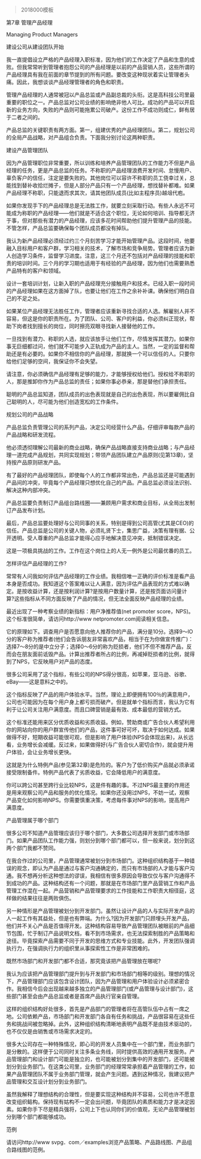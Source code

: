 # 
> 2018000模板




第7章 管理产品经理

Managing Product Managers



建设公司从建设团队开始



我一直提倡设立严格的产品经理入职标准，因为他们的工作决定了产品和生意的成败。但我常常听到管理者抱怨公司的产品经理是以前的产品营销人员，这些所谓的产品经理具有我在前面的章节提到的所有问题。要改变这种现状着实让管理者头痛。因此，我想谈谈产品经理管理者的角色和职责。



管理产品经理的人通常被冠以产品总监或产品副总裁的头衔。这是高科技公司里最重要的职位之一。产品总监对公司业绩的影响绝非他人可比。成功的产品可以开启新的业务方向，失败的产品则可能拖累公司破产。这份工作不成功则成仁，鲜有居于二者之间的。



产品总监的关键职责有两方面。第一，组建优秀的产品经理团队。第二，规划公司的全局产品战略，对产品组合负责。下面我分别讨论这两种职责。



建设产品管理团队



因为产品管理职位非常重要，所以训练和培养产品管理团队的工作能力不但是产品经理的任务，更是产品总监的任务。不称职的产品经理浪费开发时间、怠慢用户、辜负客户的信任，注定是要失败的。其他岗位可以容许不称职的员工侥幸过关，总能找到替补收拾烂摊子，但是人部分产品只有一个产品经理，想找替补都难。如果产品经理不称职，只能退而求其次，请其他团队成员(比如主程序员)越俎代庖。



如果你发现手下的产品经理总是无法胜工作，就要立刻采取行动。有些人永远不可能成为称职的产品经理——他们就是不适合这个职位，无论如何培训、指导都无济于事，但对那些有潜力的产品经理，应该多花时间帮助他们提升管理产品的技能。不管怎样，产品总监要确保每个团队成员都没有掉队。



我认为新产品经理必须经过约三个月刻苦学习才能开始管理产品。这段时间，他要融入目标用户和客户群，学习相关的技术，了解市场和竞争局势。管理者应该为新人创造学习条件，监督学习进度。注意，这三个月还不包括对产品经理的技能和职责的培训时间。三个月的学习期也适用于有经验的产品经理，因为他们也需要熟悉产品特有的客户和领域。



设计一套培训计划，让新入职的产品经理充分接触用户和技术。已经入职一段时间的产品经理如果在这方面掉了队，也要让他们在工作之余补补课。确保他们明白自己的不足之处。



如果某位产品经理无法胜任工作，管理者应该重新寻找合适的人选。解雇别人并不容易，但这是你的职责所在。为了团队、公司、客户的利益，你必须纠正现状，帮助下岗者找到擅长的岗位，同时擦亮双眼寻找新人接替他的工作。



一旦找到有潜力、称职的人选，就应该放手让他们工作，尽情发挥其潜力。如果你事无巨细都过问，他们就不可能步入正轨成为产品的主人。当然，一定的监督和帮助还是有必要的。如果你不相信你的产品经理，那就换一个可以信任的人。只要你给他们足够的空间，我保证你不会失望。



请注意，你必须确信产品经理有足够的能力，才能够授权给他们。授权给不称职的人，那是推卸你作为产品总监的责任；如果你事必恭亲，那是替他们承担责任。



聪明的产品总监知道，团队成员的出色表现就是自己的出色表现，所以要雇佣比自己聪明的人，尽可能为他们创造宽松的工作条件。



规划公司的产品战略



产品总监负责管理公司的系列产品，决定公司经营什么产品，仔细评审每款产品的产品战略和研发流程。



他必须透彻理解公司最新的商业战略，确保产品战略直接支持商业战略；与产品经理一道完成产品规划，共同实现规划；带领产品团队建立产品原则(见第13章)，坚持按产品原则研发产品。



有了最好的产品经理团队，即使每个人的工作都非常出色，产品总监还是可能遇到产品间的冲突，毕竟每个产品经理只想优化自己的产品。产品总监必须设法识别、解决这种内部冲突。



产品总监要负责制订产品组台路线圈——兼顾用户需求和商业目标，从全局出发制订产品发布计划。



最后，产品总监要处理好与公司同事的关系，特别是得到公司高管(尤其是CEO)的信任。产品总监是公司的关键人物，必须礼贤下士，集思广益，决策有理有据、公开透明。受人尊重的产品总监才能得心应手地解决意见冲突，抵制错误决定。



这是一项极具挑战的工作。工作在这个岗位上的人无一例外是公司最优番的员工。



怎样评估产品经理的工作?



常常有人问我如何评估产品经理的工作业绩。我相信唯一正确的评价标准是看产品本身是否成功。我知道这个答案难以让人满意，因为评估产品表现的方式难以确定。是按收益计算，还是按利润计算?是按用户数量计算，还是按页面访问量计算?这些指标从不同方面反映了产品的情况，但无法全面反映产品经理的业绩。



最近出现了一种考察业绩的新指标：用户净推荐值(net promoter score，NPS)。这个标准很简单，请访问http://www netpromoter.com阅读相关信息。



它的原理如下。调查用户是否愿意向他人推荐你的产品，满分是10分。选择9～lO分的客户称为推荐者(他们会告诉朋友非常喜欢产品，相当于在为你做宣传推广)：选择7～8分的是中立分子；选择0～6分的称为贬损者，他们不但不推荐产品，反而会在朋友面前诋毁产品。计算出推荐者所占的比例，再减掉贬损者的比例，就得到了NPS，它反映用户对产品的态度。



很多公司采用了这个指标，有些公司的NPS得分很高，如苹果，亚马逊、谷歌、eBay——这是意料之中的。



这个指标反映了产品的用户体验水平。当然，理论上即便拥有100％的满意用户，公司也可能因为在每个用户身上都亏损而破产。但是就单个指标而言，我认为它有利于让公司关注用户满意度。而且口碑营销是最有效、成本最低的营销方式。



这个标准还能用来区分优质收益和劣质收益。例如，赞助商或广告合伙人希望利用你的网站向你的用户群宣传他们的产品，这件事可好可坏，取决于如何达成。如果做得不好，短期收益可能很可观，但是影响了用户体验(NPS会体现出来)，从长远看，业务增长会减缓。反过来，如果做得好(与广告合伙人密切合作)，就会提升用户体验，会让业务增长更快。



这就是为什么特例产品(参见第32章)是危险的。客户为了低价购买产品就必须承诺接受限制备件。特例产品代表了劣质收益，它会降低用户的满意度。



你可以跨公司甚至跨行业比较NPS，这是件有趣的事。不过NPS最主要的作用还是用来观察公司产品和服务的优化情况。如果你还没用过NPS，不妨一试，观察产品变化如何影响NPS。你需要慎重决策，考虑每件事对NPS的影响，提高用户满意度。



产品管理属于哪个部门



很多公司不知道产品管理应该归于哪个部门，大多数公司选择开发部门或市场部门。如果产品团队工作能力强，则划分到哪个部门都可以，但一般来说，划分到这两个部门我都不赞同。



在我合作过的公司里，产品管理通常被划分到市场部门。这种组织结构基于一种错误的观念，即认为产品是通过与客户沟通确定的，而只有市场部的人才能与客户沟通。我不想再分析这种想法的谬误，我相信有很多原因会导致仅仅与客户沟通得不到成功的产品。这种结构还有一个问题，那就是在市场部门里产品营销工作和产品管理工作混在一起。产品营销和产品管理要求的工作技能和工作职责大相径庭，这样做的结果往往是两败俱伤。



另一种情形是产品管理被划分到开发部门。虽然让设计产品的人与实际开发产品的人一起工作有其益处，但是也有弊端。为什么?因为开发部门只顾埋头开发产品，他们并不关心产品是否值得开发。这种结构容易导致产品管理团队被眼前的产品细节包围，忙于制订产品说明文档，看不到市场需求，也无法探索制胜的产品策略和途径。毕竟探索产品需要不同于开发的思维方式和专业技能。此外，开发团队强调执行力，在强调执行力的组织里从事探索性工作是非常困难的。



既然市场部门和开发部门都不合适，那究竟该把产品管理放在哪呢?



我认为应该把产品管理部门提升到与开发部门和市场部门相等的级别。理想的情况下，产品管理部门应该包含设计团队，因为产品管理和用户体验设计必须紧密合作。我相信今后会出现越来越多独立的产品管理部门(或产品管理与设计部门)，这些部门甚至会由产品总监或者是首席产品执行官亲自管理。



这样的组织结构好处很多，首先是产品部门的管理者将在高管队伍中占有一席之地。公司依赖产品，市场部门和开发部门各自有任务和挑战，产品很容易在这些任务和挑战间被忽略掉。此外，这种组织结构清晰地表明产品既不是由技术驱动的，也不仅仅是由销售或市场需求决定的。



很多大公司存在一种特殊情况，即心司的开发人员集中在一个部门里，而业务部门是分散的。这样便于公司同时关注多条业务线，同时提供高效的通用开发服务。产品管理部门和设计部门可能是独立的，也可能被划分到集中的开发部门，还可能被划分到业务部门。在这类公司里，业务部门的经理常常承担着产品管理的工作，如果产品管理团队不属于业务部门管理，就会产生问题。遇到这种情况，我建议把产品管理和交互设计划分到业务部门。



虽然我解释了理想结构的合理性，但是要实现这种结构并不容易，公司也许不愿意改变组织鲒构。保持现有姑构不一定会出问题，毕竟团队的素质和能力才是决定因素。如果你手下尽是精兵强将，公司上下也认同你们的价值观，无论产品管理被划分到哪个部门都能够成功。



范例



请访问http://www svpg．com／examples浏览产品策略、产品路线图、产品组合路线图的范例。





